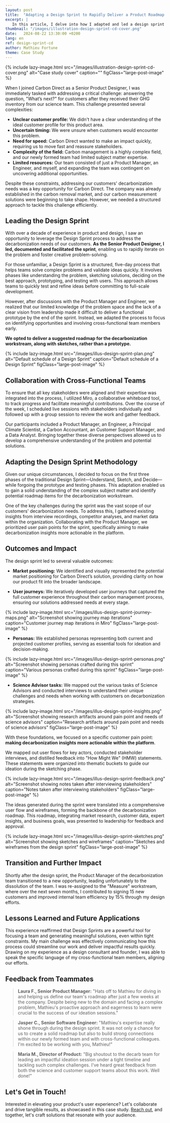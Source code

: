 ```yaml
---
layout: post
title:  "Adapting a Design Sprint to Rapidly Deliver a Product Roadmap at Carbon Direct"
excerpt: |
   In this article, I delve into how I adapted and led a design sprint at Carbon Direct, navigating complex challenges to develop a decarbonization roadmap for our carbon management platform. This piece highlights my approach to problem-solving, collaboration with cross-functional teams, and the tailored methods I employed to deliver impactful and user-centric solutions.
thumbnail: "/images/illustration-design-sprint-cd-cover.png"
date:   2024-08-22 13:30:00 +0200
lang: en
ref: design-sprint-cd
author: Mathieu Fortune
theme: Case Study
---
```


{% include lazy-image.html src="/images/illustration-design-sprint-cd-cover.png" alt="Case study cover" caption="" figClass="large-post-image" %}

When I joined Carbon Direct as a Senior Product Designer, I was immediately tasked with addressing a critical challenge: answering the question, "What’s next?" for customers after they received their GHG inventory from our science team. This challenge presented several complexities:

- **Unclear customer profile:** We didn't have a clear understanding of the ideal customer profile for this product area.
- **Uncertain timing:** We were unsure when customers would encounter this problem.
- **Need for speed:** Carbon Direct wanted to make an impact quickly, requiring us to move fast and reassure stakeholders.
- **Complexity of the field:** Carbon management is a highly complex field, and our newly formed team had limited subject matter expertise.
- **Limited resources:** Our team consisted of just a Product Manager, an Engineer, and myself, and expanding the team was contingent on uncovering additional opportunities.

Despite these constraints, addressing our customers' decarbonization needs was a key opportunity for Carbon Direct. The company was already established in the carbon removal market, and our carbon measurement solutions were beginning to take shape. However, we needed a structured approach to tackle this challenge efficiently.

## Leading the Design Sprint

With over a decade of experience in product and design, I saw an opportunity to leverage the Design Sprint process to address the decarbonization needs of our customers. **As the Senior Product Designer, I led, documented and facilitated the sprint**, enabling us to rapidly iterate on the problem and foster creative problem-solving.

For those unfamiliar, a Design Sprint is a structured, five-day process that helps teams solve complex problems and validate ideas quickly. It involves phases like understanding the problem, sketching solutions, deciding on the best approach, prototyping, and testing with users. This approach allows teams to quickly test and refine ideas before committing to full-scale development.

However, after discussions with the Product Manager and Engineer, we realized that our limited knowledge of the problem space and the lack of a clear vision from leadership made it difficult to deliver a functional prototype by the end of the sprint. Instead, we adapted the process to focus on identifying opportunities and involving cross-functional team members early.

**We opted to deliver a suggested roadmap for the decarbonization workstream, along with sketches, rather than a prototype.**

{% include lazy-image.html src="/images/illus-design-sprint-plan.png" alt="Default schedule of a Design Sprint" caption="Default schedule of a Design Sprint" figClass="large-post-image" %}

## Collaboration with Cross-Functional Teams

To ensure that all key stakeholders were aligned and their expertise was integrated into the process, I utilized Miro, a collaborative whiteboard tool, to track progress and facilitate meaningful contributions. Over the course of the week, I scheduled live sessions with stakeholders individually and followed up with a group session to review the work and gather feedback.

Our participants included a Product Manager, an Engineer, a Principal Climate Scientist, a Carbon Accountant, an Customer Support Manager, and a Data Analyst. Bringing together these diverse perspectives allowed us to develop a comprehensive understanding of the problem and potential solutions.

## Adapting the Design Sprint Methodology

Given our unique circumstances, I decided to focus on the first three phases of the traditional Design Sprint—Understand, Sketch, and Decide—while forgoing the prototype and testing phases. This adaptation enabled us to gain a solid understanding of the complex subject matter and identify potential roadmap items for the decarbonization workstream.

One of the key challenges during the sprint was the vast scope of our customers' decarbonization needs. To address this, I gathered existing insights from interview recordings, competitor analyses, and market data within the organization. Collaborating with the Product Manager, we prioritized user pain points for the sprint, specifically aiming to make decarbonization insights more actionable in the platform.

## Outcomes and Impact

The design sprint led to several valuable outcomes:

- **Market positioning:** We identified and visually represented the potential market positioning for Carbon Direct’s solution, providing clarity on how our product fit into the broader landscape.

- **User journeys:** We iteratively developed user journeys that captured the full customer experience throughout their carbon management process, ensuring our solutions addressed needs at every stage.

{% include lazy-image.html src="/images/illus-design-sprint-journey-maps.png" alt="Screenshot showing journey map iterations" caption="Customer journey map iterations in Miro" figClass="large-post-image" %}

- **Personas:** We established personas representing both current and projected customer profiles, serving as essential tools for ideation and decision-making.

{% include lazy-image.html src="/images/illus-design-sprint-personas.png" alt="Screenshot showing personas crafted during this sprint" caption="Various personas crafted during this sprint" figClass="large-post-image" %}

- **Science Advisor tasks:** We mapped out the various tasks of Science Advisors and conducted interviews to understand their unique challenges and needs when working with customers on decarbonization strategies.

{% include lazy-image.html src="/images/illus-design-sprint-insights.png" alt="Screenshot showing research artifacts around pain point and needs of science advisors" caption="Research artifacts around pain point and needs of science advisors" figClass="large-post-image" %}

With these foundations, we focused on a specific customer pain point: **making decarbonization insights more actionable within the platform**.

We mapped out user flows for key actors, conducted stakeholder interviews, and distilled feedback into "How Might We" (HMW) statements. These statements were organized into thematic buckets to guide our ideation during the sketching phase.

{% include lazy-image.html src="/images/illus-design-sprint-feedback.png" alt="Screenshot showing notes taken after interviewing stakeholders" caption="Notes taken after interviewing stakeholders" figClass="large-post-image" %}

The ideas generated during the sprint were translated into a comprehensive user flow and wireframes, forming the backbone of the decarbonization roadmap. This roadmap, integrating market research, customer data, expert insights, and business goals, was presented to leadership for feedback and approval.

{% include lazy-image.html src="/images/illus-design-sprint-sketches.png" alt="Screenshot showing sketches and wireframes" caption="Sketches and wireframes from the design sprint" figClass="large-post-image" %}

## Transition and Further Impact

Shortly after the design sprint, the Product Manager of the decarbonization team transitioned to a new opportunity, leading unfortunately to the dissolution of the team. I was re-assigned to the "Measure" workstream, where over the next seven months, I contributed to signing 15 new customers and improved internal team efficiency by 15% through my design efforts.

## Lessons Learned and Future Applications

This experience reaffirmed that Design Sprints are a powerful tool for focusing a team and generating meaningful solutions, even within tight constraints. My main challenge was effectively communicating how this process could streamline our work and deliver impactful results quickly. Drawing on my experience as a design consultant and founder, I was able to speak the specific language of my cross-functional team members, aligning our efforts.

## Feedback from Teammates

> **Laura F., Senior Product Manager:** "Hats off to Mathieu for diving in and helping us define our team's roadmap after just a few weeks at the company. Despite being new to the domain and facing a complex problem, Mathieu's proactive approach and eagerness to learn were crucial to the success of our ideation sessions."

> **Jasper C., Senior Software Engineer:** "Mathieu's expertise really shone through during the design sprint. It was not only a chance for us to create a solid roadmap but also to build strong connections within our newly formed team and with cross-functional colleagues. I'm excited to be working with you, Mathieu!"

> **Maria M., Director of Product:** "Big shoutout to the decarb team for leading an impactful ideation session under a tight timeline and tackling such complex challenges. I've heard great feedback from both the science and customer support teams about this work. Well done!"

## Let's Get in Touch!

Interested in elevating your product's user experience? Let's collaborate and drive tangible results, as showcased in this case study.
<a href="mailto:pro.mathieu.fortune@gmail.com">Reach out</a>, and together, let's craft solutions that resonate with your audience.


